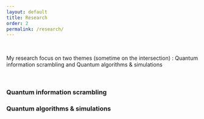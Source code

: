 ```yaml
---
layout: default
title: Research
order: 2
permalink: /research/
---
```


&nbsp;

My research focus on two themes (sometime on the intersection) : Quantum information scrambling and Quantum algorithms & simulations <br>

<!-- mixing up qubits so that they become entangled
and intertwined, creating a complex mess. The quantity called Krylov complexity
(K-complexity) quantifies how quantum information scrambles. We study and characterize the behavior of K-complexity in various systems.<br> -->

&nbsp;

<h3>Quantum information scrambling</h3>

<h3>Quantum algorithms & simulations</h3>
